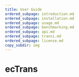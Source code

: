 ```yaml
---
title: User Guide
ordered_subpage: introduction.md
ordered_subpage: installation.md
ordered_subpage: usage.md
ordered_subpage: benchmarking.md
ordered_subpage: api.md
ordered_subpage: transi.md
ordered_subpage: license.md
copy_subdir: img
---
```


# ecTrans
